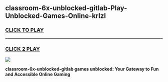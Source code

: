 
## classroom-6x-unblocked-gitlab-Play-Unblocked-Games-Online-krlzl
<h3>
<a href="https://premium76.site?title=classroom-6x-unblocked-gitlab&ref=25A">CLICK TO PLAY</a></h3>
<hr>

<h3>
<a href="https://premium76.site?title=classroom-6x-unblocked-gitlab&ref=25A">CLICK 2 PLAY</a>
  
</h3>

<a href="https://premium76.site?title=classroom-6x-unblocked-gitlab&ref=25A"><img src="https://clearcache.store/games.png"></a>


**classroom-6x-unblocked-gitlab games unblocked: Your Gateway to Fun and Accessible Online Gaming**
